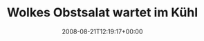 ---
retweeted: false
source: <a href="http://twitter.com" rel="nofollow">Twitter Web Client</a>
entities:
  hashtags:
  - text: mjam
    indices:
    - '45'
    - '50'
  symbols: []
  user_mentions: []
  urls: []
display_text_range:
- '0'
- '50'
favorite_count: '0'
id_str: '894307435'
truncated: false
retweet_count: '0'
id: '894307435'
created_at: Thu Aug 21 12:19:17 +0000 2008
favorited: false
full_text: 'Wolkes Obstsalat wartet im Kühli auf mich... #mjam'
lang: de
tags:
- mjam
- pesos:twitter
date: '2008-08-21T12:19:17+00:00'
src: https://twitter.com/bascht/status/894307435
original_url: https://twitter.com/bascht/status/894307435
type: twitter_tweet
text: 'Wolkes Obstsalat wartet im Kühli auf mich... #mjam'
title: Wolkes Obstsalat wartet im Kühl

---